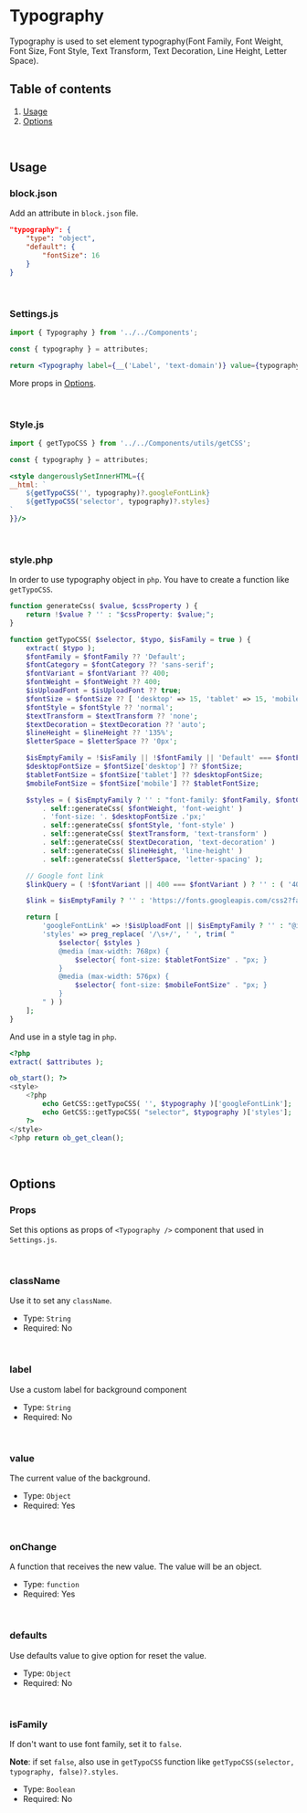 # Typography

Typography is used to set element typography(Font Family, Font Weight, Font Size, Font Style, Text Transform, Text Decoration, Line Height, Letter Space).


## Table of contents

1. [Usage](#usage)
2. [Options](#options)

<br />

## Usage

### block.json
Add an attribute in `block.json` file.

```json
"typography": {
	"type": "object",
	"default": {
		"fontSize": 16
	}
}
```

<br />

### Settings.js

```jsx
import { Typography } from '../../Components';

const { typography } = attributes;

return <Typography label={__('Label', 'text-domain')} value={typography} onChange={val => setAttributes({ typography: val })} defaults={{ fontSize: 16 }} />
```

More props in [Options](#options).

<br />

### Style.js
```jsx
import { getTypoCSS } from '../../Components/utils/getCSS';

const { typography } = attributes;

<style dangerouslySetInnerHTML={{
__html: `
	${getTypoCSS('', typography)?.googleFontLink}
	${getTypoCSS('selector', typography)?.styles}
`
}}/>
```

<br />

### style.php
In order to use typography object in `php`. You have to create a function like `getTypoCSS`.

```php
function generateCss( $value, $cssProperty ) {
	return !$value ? '' : "$cssProperty: $value;";
}

function getTypoCSS( $selector, $typo, $isFamily = true ) {
	extract( $typo );
	$fontFamily = $fontFamily ?? 'Default';
	$fontCategory = $fontCategory ?? 'sans-serif';
	$fontVariant = $fontVariant ?? 400;
	$fontWeight = $fontWeight ?? 400;
	$isUploadFont = $isUploadFont ?? true;
	$fontSize = $fontSize ?? [ 'desktop' => 15, 'tablet' => 15, 'mobile' => 15 ];
	$fontStyle = $fontStyle ?? 'normal';
	$textTransform = $textTransform ?? 'none';
	$textDecoration = $textDecoration ?? 'auto';
	$lineHeight = $lineHeight ?? '135%';
	$letterSpace = $letterSpace ?? '0px';

	$isEmptyFamily = !$isFamily || !$fontFamily || 'Default' === $fontFamily;
	$desktopFontSize = $fontSize['desktop'] ?? $fontSize;
	$tabletFontSize = $fontSize['tablet'] ?? $desktopFontSize;
	$mobileFontSize = $fontSize['mobile'] ?? $tabletFontSize;

	$styles = ( $isEmptyFamily ? '' : "font-family: $fontFamily, $fontCategory;" )
		. self::generateCss( $fontWeight, 'font-weight' )
		. 'font-size: '. $desktopFontSize .'px;'
		. self::generateCss( $fontStyle, 'font-style' )
		. self::generateCss( $textTransform, 'text-transform' )
		. self::generateCss( $textDecoration, 'text-decoration' )
		. self::generateCss( $lineHeight, 'line-height' )
		. self::generateCss( $letterSpace, 'letter-spacing' );

	// Google font link
	$linkQuery = ( !$fontVariant || 400 === $fontVariant ) ? '' : ( '400i' === $fontVariant ? ':ital@1' : ( false !== strpos( $fontVariant, '00i' ) ? ': ital, wght@1, '. str_replace( '00i', '00', $fontVariant ) .' ' : ": wght@$fontVariant " ) );

	$link = $isEmptyFamily ? '' : 'https://fonts.googleapis.com/css2?family='. str_replace( ' ', '+', $fontFamily ) ."$linkQuery&display=swap";

	return [
		'googleFontLink' => !$isUploadFont || $isEmptyFamily ? '' : "@import url( $link );",
		'styles' => preg_replace( '/\s+/', ' ', trim( "
			$selector{ $styles }
			@media (max-width: 768px) {
				$selector{ font-size: $tabletFontSize" . "px; }
			}
			@media (max-width: 576px) {
				$selector{ font-size: $mobileFontSize" . "px; }
			}
		" ) )
	];
}
```

And use in a style tag in `php`.
```php
<?php
extract( $attributes );

ob_start(); ?>
<style>
	<?php
		echo GetCSS::getTypoCSS( '', $typography )['googleFontLink'];
		echo GetCSS::getTypoCSS( "selector", $typography )['styles'];
	?>
</style>
<?php return ob_get_clean();
```

<br />

## Options
### Props
Set this options as props of `<Typography />` component that used in `Settings.js`.

<br />

### className

Use it to set any `className`.

- Type: `String`
- Required: No

<br />

### label

Use a custom label for background component

- Type: `String`
- Required: No

<br />

### value

The current value of the background.

- Type: `Object`
- Required: Yes

<br />

### onChange

A function that receives the new value. The value will be an object.

- Type: `function`
- Required: Yes

<br />

### defaults

Use defaults value to give option for reset the value.

- Type: `Object`
- Required: No

<br />

### isFamily

If don't want to use font family, set it to `false`.

**Note**: if set `false`, also use in `getTypoCSS` function like `getTypoCSS(selector, typography, false)?.styles`.

- Type: `Boolean`
- Required: No